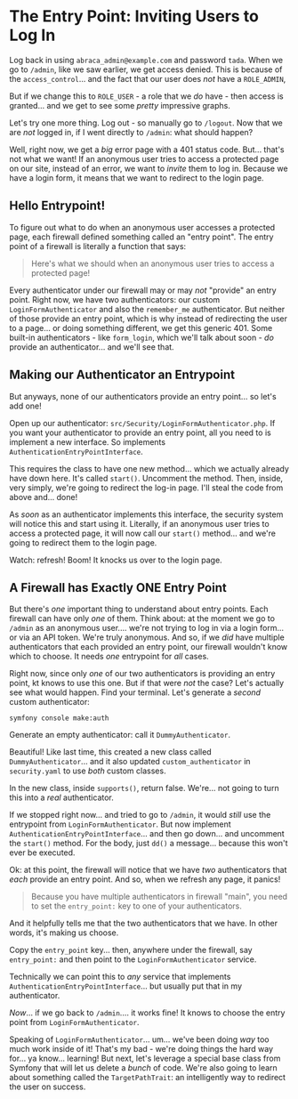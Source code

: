 # The Entry Point: Inviting Users to Log In

Log back in using `abraca_admin@example.com` and password `tada`. When we go to
`/admin`, like we saw earlier, we get access denied. This is because of the
`access_control`... and the fact that our user does *not* have a `ROLE_ADMIN`,

But if we change this to `ROLE_USER` - a role that we *do* have - then access is
granted... and we get to see some *pretty* impressive graphs.

Let's try one more thing. Log out - so manually go to `/logout`. Now that we are
*not* logged in, if I went directly to `/admin`: what should happen?

Well, right now, we get a *big* error page with a 401 status code. But... that's
not what we want! If an anonymous user tries to access a protected page on our site,
instead of an error, we want to *invite* them to log in. Because we have a login
form, it means that we want to redirect to the login page.

## Hello Entrypoint!

To figure out what to do when an anonymous user accesses a protected page, each
firewall defined something called an "entry point". The entry point of a firewall
is literally a function that says:

> Here's what we should when an anonymous user tries to access a protected page!

Every authenticator under our firewall may or may *not* "provide" an entry point.
Right now, we have two authenticators: our custom `LoginFormAuthenticator` and
also the `remember_me` authenticator. But neither of those provide an entry point,
which is why instead of redirecting the user to a page... or doing something different,
we get this generic 401. Some built-in authenticators - like `form_login`, which
we'll talk about soon - *do* provide an authenticator... and we'll see that.

## Making our Authenticator an Entrypoint

But anyways, none of our authenticators provide an entry point... so let's add one!

Open up our authenticator: `src/Security/LoginFormAuthenticator.php`. If you want
your authenticator to provide an entry point, all you need to is implement a new
interface. So implements `AuthenticationEntryPointInterface`.

This requires the class to have one new method... which we actually already have
down here. It's called `start()`. Uncomment the method. Then, inside, very simply,
we're going to redirect the log-in page. I'll steal the code from above and...
done!

As *soon* as an authenticator implements this interface, the security system will
notice this and start using it. Literally, if an anonymous user tries to access a
protected page, it will now call our `start()` method... and we're going to redirect
them to the login page.

Watch: refresh! Boom! It knocks us over to the login page.

## A Firewall has Exactly ONE Entry Point

But there's *one* important thing to understand about entry points. Each firewall
can have only *one* of them. Think about: at the moment we go to `/admin` as
an anonymous user.... we're not trying to log in via a login form... or via an
API token. We're truly anonymous. And so, if we *did* have multiple authenticators
that each provided an entry point, our firewall wouldn't know which to choose. It
needs *one* entrypoint for *all* cases.

Right now, since only *one* of our two authenticators is providing an entry point,
kt knows to use this one. But if that were *not* the case? Let's actually see
what would happen. Find your terminal. Let's generate a *second* custom authenticator:

```terminal
symfony console make:auth
```

Generate an empty authenticator: call it `DummyAuthenticator`.

Beautiful! Like last time, this created a new class called `DummyAuthenticator`...
and it also updated `custom_authenticator` in `security.yaml` to use *both* custom
classes.

In the new class, inside `supports()`, return false. We're... not going to turn
this into a *real* authenticator.

If we stopped right now... and tried to go to `/admin`, it would *still* use the
entrypoint from `LoginFormAuthenticator`. But now implement
`AuthenticationEntryPointInterface`... and then go down... and uncomment the
`start()` method. For the body, just `dd()` a message... because this won't ever
be executed.

Ok: at this point, the firewall will notice that we have *two* authenticators that
*each* provide an entry point. And so, when we refresh any page, it panics!

> Because you have multiple authenticators in firewall "main", you need to set the
> `entry_point:` key to one of your authenticators.

And it helpfully tells me that the two authenticators that we have. In other words,
it's making us choose.

Copy the `entry_point` key... then, anywhere under the firewall, say
`entry_point:` and then point to the `LoginFormAuthenticator` service.

Technically we can point this to *any* service that implements
`AuthenticationEntryPointInterface`... but usually put that in my authenticator.

*Now*... if we go back to `/admin`.... it works fine! It knows to choose the entry
point from `LoginFormAuthenticator`.

Speaking of `LoginFormAuthenticator`... um... we've been doing *way* too much
work inside of it! That's my bad - we're doing things the hard way for... ya know...
learning! But next, let's leverage a special base class from Symfony that will let
us delete a *bunch* of code. We're also going to learn about something called the
`TargetPathTrait`: an intelligently way to redirect the user on success.
